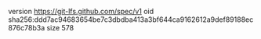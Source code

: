 version https://git-lfs.github.com/spec/v1
oid sha256:ddd7ac94683654be7c3dbdba413a3bf644ca9162612a9def89188ec876c78b3a
size 578

